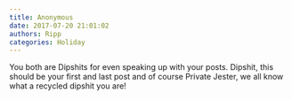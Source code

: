 ```yaml
---
title: Anonymous
date: 2017-07-20 21:01:02
authors: Ripp
categories: Holiday
---
```


 You both are Dipshits for even speaking up with your posts. Dipshit, this should be your first and last post and of course Private Jester, we all know what a recycled dipshit you are!